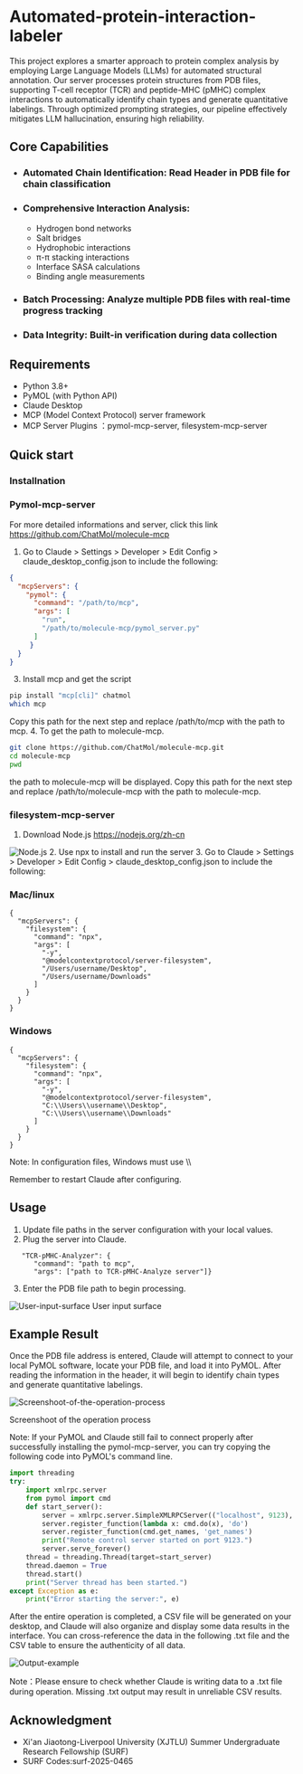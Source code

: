 # Automated-protein-interaction-labeler
This project explores a smarter approach to protein complex analysis by employing Large Language Models (LLMs) for automated structural annotation. Our server processes protein structures from PDB files, supporting T-cell receptor (TCR) and peptide-MHC (pMHC) complex interactions to automatically identify chain types and generate quantitative labelings. Through optimized prompting strategies, our pipeline effectively mitigates LLM hallucination, ensuring high reliability.
## Core Capabilities
- ### Automated Chain Identification: Read Header in PDB file for chain classification
- ### Comprehensive Interaction Analysis: 
  - Hydrogen bond networks
  - Salt bridges
  - Hydrophobic interactions
  - π-π stacking interactions
  - Interface SASA calculations
  - Binding angle measurements
- ### Batch Processing: Analyze multiple PDB files with real-time progress tracking
- ### Data Integrity: Built-in verification during data collection 
## Requirements
- Python 3.8+
- PyMOL (with Python API)
- Claude Desktop 
- MCP (Model Context Protocol) server framework
- MCP Server Plugins ：pymol-mcp-server, filesystem-mcp-server

## Quick start
### Installnation
### Pymol-mcp-server
For more detailed informations and server, click this link https://github.com/ChatMol/molecule-mcp
1. Go to Claude > Settings > Developer > Edit Config > claude_desktop_config.json to include the following:
```json
{
  "mcpServers": {
    "pymol": {
      "command": "/path/to/mcp",
      "args": [
        "run",
        "/path/to/molecule-mcp/pymol_server.py"
      ]
     }
  }
}
```
3. Install mcp and get the script
```bash
pip install "mcp[cli]" chatmol
which mcp
```
Copy this path for the next step and replace /path/to/mcp with the path to mcp.
4. To get the path to molecule-mcp.
```bash
git clone https://github.com/ChatMol/molecule-mcp.git
cd molecule-mcp
pwd
```
the path to molecule-mcp will be displayed. Copy this path for the next step and replace /path/to/molecule-mcp with the path to molecule-mcp.

### filesystem-mcp-server
1. Download Node.js     https://nodejs.org/zh-cn

![Node.js](./node.js.png)
2. Use npx to install and run the server
3. Go to Claude > Settings > Developer > Edit Config > claude_desktop_config.json to include the following:
### Mac/linux
```jason
{
  "mcpServers": {
    "filesystem": {
      "command": "npx",
      "args": [
        "-y",
        "@modelcontextprotocol/server-filesystem",
        "/Users/username/Desktop",
        "/Users/username/Downloads"
      ]
    }
  }
}
```
### Windows
```jason
{
  "mcpServers": {
    "filesystem": {
      "command": "npx",
      "args": [
        "-y",
        "@modelcontextprotocol/server-filesystem",
        "C:\\Users\\username\\Desktop",
        "C:\\Users\\username\\Downloads"
      ]
    }
  }
}
```
Note: In configuration files, Windows must use \\\

Remember to restart Claude after configuring.
## Usage
1. Update file paths in the server configuration with your local values.
2. Plug the server into Claude.
```jason
   "TCR-pMHC-Analyzer": {
      "command": "path to mcp",
      "args": ["path to TCR-pMHC-Analyze server"]}
```
3. Enter the PDB file path to begin processing.

![User-input-surface](./User-input-surface.png)
User input surface

## Example Result
Once the PDB file address is entered, Claude will attempt to connect to your local PyMOL software, locate your PDB file, and load it into PyMOL. After reading the information in the header, it will begin to identify chain types and generate quantitative labelings.

![Screenshoot-of-the-operation-process](./Screenshoot-of-the-operation-process.png)

  Screenshoot of the operation process
  
Note: If your PyMOL and Claude still fail to connect properly after successfully installing the pymol-mcp-server, you can try copying the following code into PyMOL's command line.
```python
import threading
try:
    import xmlrpc.server
    from pymol import cmd
    def start_server():
        server = xmlrpc.server.SimpleXMLRPCServer(("localhost", 9123), allow_none=True)
        server.register_function(lambda x: cmd.do(x), 'do')
        server.register_function(cmd.get_names, 'get_names')
        print("Remote control server started on port 9123.")
        server.serve_forever()
    thread = threading.Thread(target=start_server)
    thread.daemon = True
    thread.start()
    print("Server thread has been started.")
except Exception as e:
    print("Error starting the server:", e)
```
After the entire operation is completed, a CSV file will be generated on your desktop, and Claude will also organize and display some data results in the interface. You can cross-reference the data in the following .txt file and the CSV table to ensure the authenticity of all data.

![Output-example](./Output-example.png)

Note：Please ensure to check whether Claude is writing data to a .txt file during operation. Missing .txt output may result in unreliable CSV results.

## Acknowledgment
- Xi'an Jiaotong-Liverpool University (XJTLU) Summer Undergraduate Research Fellowship (SURF)
- SURF Codes:surf-2025-0465


